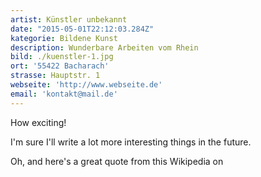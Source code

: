 ```yaml
---
artist: Künstler unbekannt
date: "2015-05-01T22:12:03.284Z"
kategorie: Bildene Kunst
description: Wunderbare Arbeiten vom Rhein
bild: ./kuenstler-1.jpg
ort: '55422 Bacharach'
strasse: Hauptstr. 1
webseite: 'http://www.webseite.de'
email: 'kontakt@mail.de'
---
```


How exciting!

I'm sure I'll write a lot more interesting things in the future.

Oh, and here's a great quote from this Wikipedia on

    

